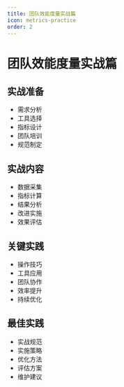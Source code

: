 ```yaml
---
title: 团队效能度量实战篇
icon: metrics-practice
order: 2
---
```


# 团队效能度量实战篇

## 实战准备
- 需求分析
- 工具选择
- 指标设计
- 团队培训
- 规范制定

## 实战内容
- 数据采集
- 指标计算
- 结果分析
- 改进实施
- 效果评估

## 关键实践
- 操作技巧
- 工具应用
- 团队协作
- 效率提升
- 持续优化

## 最佳实践
- 实战规范
- 实施策略
- 优化方法
- 评估方案
- 维护建议
